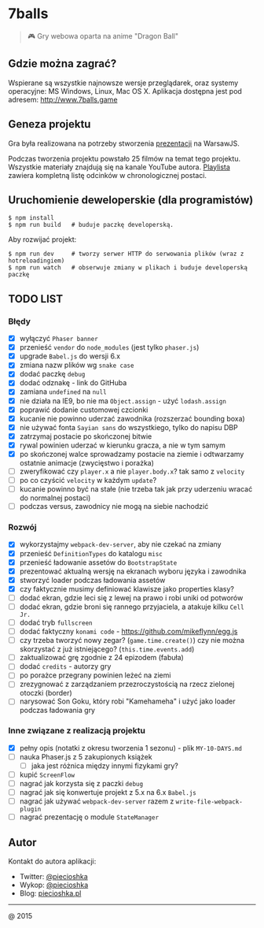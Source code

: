# 7balls

> :video_game: Gry webowa oparta na anime "Dragon Ball"

## Gdzie można zagrać?

Wspierane są wszystkie najnowsze wersje przeglądarek, oraz systemy operacyjne: MS Windows, Linux, Mac OS X.
Aplikacja dostępna jest pod adresem: http://www.7balls.game

## Geneza projektu

Gra była realizowana na potrzeby stworzenia [prezentacji](https://www.youtube.com/watch?v=klDeljOKDjU) na WarsawJS.

Podczas tworzenia projektu powstało 25 filmów na temat tego projektu.
Wszystkie materiały znajdują się na kanale YouTube autora.
[Playlista](https://www.youtube.com/playlist?list=PLDTdlgCXlVhjAlKJ1W2Y12Xejvt4Ih02p) zawiera kompletną listę odcinków w chronologicznej postaci.

## Uruchomienie deweloperskie (dla programistów)

```
$ npm install
$ npm run build   # buduje paczkę developerską.
```

Aby rozwijać projekt:

```
$ npm run dev     # tworzy serwer HTTP do serwowania plików (wraz z hotreloadingiem)
$ npm run watch   # obserwuje zmiany w plikach i buduje developerską paczkę
```

## TODO LIST

### Błędy

* [x] wyłączyć `Phaser banner`
* [x] przenieść `vendor` do `node_modules` (jest tylko `phaser.js`)
* [x] upgrade `Babel.js` do wersji 6.x
* [x] zmiana nazw plików wg `snake case`
* [x] dodać paczkę `debug`
* [x] dodać odznakę - link do GitHuba
* [x] zamiana `undefined` na `null`
* [x] nie działa na IE9, bo nie ma `Object.assign` - użyć `lodash.assign`
* [x] poprawić dodanie customowej czcionki
* [x] kucanie nie powinno uderzać zawodnika (rozszerzać bounding boxa)
* [x] nie używać fonta `Sayian sans` do wszystkiego, tylko do napisu DBP
* [x] zatrzymaj postacie po skończonej bitwie
* [x] rywal powinien uderzać w kierunku gracza, a nie w tym samym
* [x] po skończonej walce sprowadzamy postacie na ziemie i odtwarzamy ostatnie animacje (zwycięstwo i porażka)
* [ ] zweryfikować czy `player.x` a nie `player.body.x`? tak samo z `velocity`
* [ ] po co czyścić `velocity` w każdym `update`?
* [ ] kucanie powinno być na stałe (nie trzeba tak jak przy uderzeniu wracać do normalnej postaci)
* [ ] podczas versus, zawodnicy nie mogą na siebie nachodzić

### Rozwój

* [x] wykorzystajmy `webpack-dev-server`, aby nie czekać na zmiany
* [x] przenieść `DefinitionTypes` do katalogu `misc`
* [x] przenieść ładowanie assetów do `BootstrapState`
* [x] prezentować aktualną wersję na ekranach wyboru języka i zawodnika
* [x] stworzyć loader podczas ładowania assetów
* [x] czy faktycznie musimy definiować klawisze jako properties klasy?
* [ ] dodać ekran, gdzie leci się z lewej na prawo i robi uniki od potworów
* [ ] dodać ekran, gdzie broni się rannego przyjaciela, a atakuje kilku `Cell Jr.`
* [ ] dodać tryb `fullscreen`
* [ ] dodać faktyczny `konami code` - https://github.com/mikeflynn/egg.js
* [ ] czy trzeba tworzyć nowy zegar? (`game.time.create()`) czy nie można skorzystać z już istniejącego? (`this.time.events.add`)
* [ ] zaktualizować grę zgodnie z 24 epizodem (fabuła)
* [ ] dodać `credits` - autorzy gry
* [ ] po porażce przegrany powinien leżeć na ziemi
* [ ] zrezygnować z zarządzaniem przezroczystością na rzecz zielonej otoczki (border)
* [ ] narysować Son Goku, który robi "Kamehameha" i użyć jako loader podczas ładowania gry

### Inne związane z realizacją projektu

* [x] pełny opis (notatki z okresu tworzenia 1 sezonu) - plik `MY-10-DAYS.md`
* [ ] nauka Phaser.js z 5 zakupionych książek
    * [ ] jaka jest różnica między innymi fizykami gry?
* [ ] kupić `ScreenFlow`
* [ ] nagrać jak korzysta się z paczki `debug`
* [ ] nagrać jak się konwertuje projekt z 5.x na 6.x `Babel.js`
* [ ] nagrać jak używać `webpack-dev-server` razem z `write-file-webpack-plugin`
* [ ] nagrać prezentację o module `StateManager`

## Autor

Kontakt do autora aplikacji:

 * Twitter: [@piecioshka](http://twitter.com/piecioshka)
 * Wykop: [@piecioshka](http://wykop.pl/profile/piecioshka)
 * Blog: [piecioshka.pl](https://piecioshka.pl/blog/)

---

@ 2015
